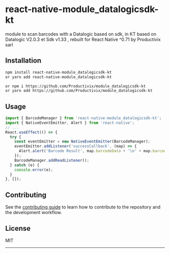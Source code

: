 # react-native-module_datalogicsdk-kt

module to scan barcodes with a Datalogic based on sdk, in KT
based on Datalogic V2.0.3 et Sdk v1.33 , rebuilt for React Native ^0.71 by Productivix sarl

## Installation

```sh
npm install react-native-module_datalogicsdk-kt
or yarn add react-native-module_datalogicsdk-kt

or npm i https://github.com/Productivix/module_datalogicsdk-kt
or yarn add https://github.com/Productivix/module_datalogicsdk-kt
```

## Usage

```js
import { BarcodeManager } from 'react-native-module_datalogicsdk-kt';
import { NativeEventEmitter, Alert } from 'react-native';
// ...
React.useEffect(() => {
  try {
    const eventEmitter = new NativeEventEmitter(BarcodeManager);
    eventEmitter.addListener('successCallback', (map) => {
      Alert.alert('Barcode Result', map.barcodeData + '\n' + map.barcodeType);
    });
    BarcodeManager.addReadListener();
  } catch (e) {
    console.error(e);
  }
}, []);
```

## Contributing

See the [contributing guide](CONTRIBUTING.md) to learn how to contribute to the repository and the development workflow.

## License

MIT

---
